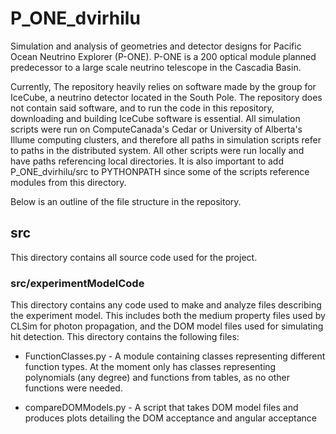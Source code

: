 # P_ONE_dvirhilu
Simulation and analysis of geometries and detector designs for Pacific Ocean Neutrino Explorer (P-ONE). P-ONE is a 200 optical module planned predecessor to a large scale neutrino telescope in the Cascadia Basin. 

Currently, The repository heavily relies on software made by the group for IceCube, a neutrino detector located in the South Pole. The repository does not contain said software, and to run the code in this repository, downloading and building IceCube software is essential. All simulation scripts were run on ComputeCanada's Cedar or University of Alberta's Illume computing clusters, and therefore all paths in simulation scripts refer to paths in the distributed system. All other scripts were run locally and have paths referencing local directories. It is also important to add P_ONE_dvirhilu/src to PYTHONPATH since some of the scripts reference modules from this directory.

Below is an outline of the file structure in the repository.

## src
This directory contains all source code used for the project.

### src/experimentModelCode
This directory contains any code used to make and analyze files describing the experiment model. This includes both the medium property files used by CLSim for photon propagation, and the DOM model files used for simulating hit detection. This directory contains the following files:

* FunctionClasses.py - A module containing classes representing different function types. At the moment only has classes representing polynomials (any degree) and functions from tables, as no other functions were needed.

* compareDOMModels.py - A script that takes DOM model files and produces plots detailing the DOM acceptance and angular acceptance
